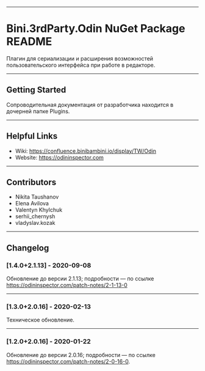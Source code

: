 *****************************************************************************************
**Bini.3rdParty.Odin** NuGet Package README
=========================================================================================

Плагин для сериализации и расширения возможностей пользовательского интерфейса при работе в редакторе.


*****************************************************************************************
Getting Started
-----------------------------------------------------------------------------------------

Сопроводительная документация от разработчика находится в дочерней папке Plugins.


*****************************************************************************************
Helpful Links
-----------------------------------------------------------------------------------------

* Wiki:    https://confluence.binibambini.io/display/TW/Odin
* Website: https://odininspector.com


*****************************************************************************************
Contributors
-----------------------------------------------------------------------------------------

* Nikita Taushanov
* Elena Avilova
* Valentyn Khylchuk
* serhii_chernysh
* vladyslav.kozak


*****************************************************************************************
Changelog
-----------------------------------------------------------------------------------------

### [1.4.0+2.1.13] - 2020-09-08

Обновление до версии 2.1.13; подробности — по ссылке https://odininspector.com/patch-notes/2-1-13-0

_________________________________________________________________________________________
### [1.3.0+2.0.16] - 2020-02-13

Техническое обновление.

_________________________________________________________________________________________

### [1.2.0+2.0.16] - 2020-01-22

Обновление до версии 2.0.16; подробности — по ссылке https://odininspector.com/patch-notes/2-0-16-0.

